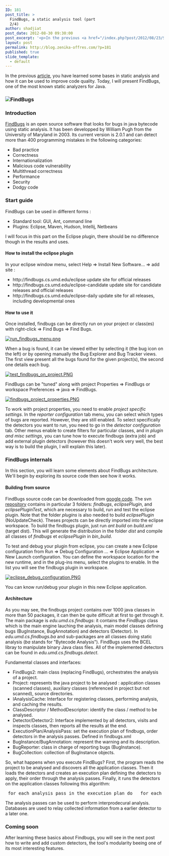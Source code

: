 ```yaml
---
ID: 181
post_title: >
  FindBugs, a static analysis tool (part
  2/4)
author: shadjiat
post_date: 2012-08-30 09:30:00
post_excerpt: '<p>In the previous <a href="/index.php?post/2012/08/23/Static-analysis-%28part-1/4%29">article</a>, you have learned some bases in static analysis and how it can be used to improve code quality. Today, I will present FindBugs, one of the most known static analyzers for Java.<br /></p> <p><img src="/public/Billet_0368/findbugs_logo.png" alt="FindBugs" style="display:block; margin:0 auto;" title="FindBugs" /></p>'
layout: post
permalink: http://blog.zenika-offres.com/?p=181
published: true
slide_template:
  - default
---
```

In the previous <a href="/index.php?post/2012/08/23/Static-analysis-%28part-1/4%29">article</a>, you have learned some bases in static analysis and how it can be used to improve code quality. Today, I will present FindBugs, one of the most known static analyzers for Java.

<!--more-->
<h3><img class=" aligncenter" title="FindBugs" src="/wp-content/uploads/2015/07/findbugs_logo.png" alt="FindBugs" /></h3>
<h3>Introduction</h3>
<a href="http://findbugs.sourceforge.net/">FindBugs</a> is an open source software that looks for bugs in java bytecode using static analysis. It has been developped by William Pugh from the University of Maryland in 2003. Its current version is 2.0.1 and can detect more than 400 programming mistakes in the following categories:
<ul>
	<li>Bad practice</li>
	<li>Correctness</li>
	<li>Internationalization</li>
	<li>Malicious code vulnerability</li>
	<li>Multithread correctness</li>
	<li>Performance</li>
	<li>Security</li>
	<li>Dodgy code</li>
</ul>
<h3>Start guide</h3>
FindBugs can be used in different forms :
<ul>
	<li>Standard tool: GUI, Ant, command line</li>
	<li>Plugins: Eclipse, Maven, Hudson, Intellij, Netbeans</li>
</ul>
I will focus in this part on the Eclipse plugin, there should be no difference though in the results and uses.
<h4>How to install the eclipse plugin</h4>
In your eclipse window menu, select Help =&gt; Install New Software... =&gt; add site :
<ul>
	<li>http://findbugs.cs.umd.edu/eclipse update site for official releases</li>
	<li>http://findbugs.cs.umd.edu/eclipse-candidate update site for candidate releases and official releases</li>
	<li>http://findbugs.cs.umd.edu/eclipse-daily update site for all releases, including developmental ones</li>
</ul>
<h4>How to use it</h4>
Once installed, findbugs can be directly run on your project or class(es) with right-click =&gt; Find Bugs =&gt; Find Bugs.

<a href="/wp-content/uploads/2015/07/run_findbugs_menu.png"><img style="display: block; margin: 0 auto;" src="/wp-content/uploads/2015/07/.run_findbugs_menu_s.jpg" alt="run_findbugs_menu.png" /></a>

When a bug is found, it can be viewed either by selecting it (the bug icon on the left) or by opening manually the Bug Explorer and Bug Tracker views. The first view present all the bugs found for the given project(s), the second one details each bug.

<a href="/wp-content/uploads/2015/07/test_findbugs_on_project.PNG"><img style="display: block; margin: 0 auto;" src="/wp-content/uploads/2015/07/.test_findbugs_on_project_s.jpg" alt="test_findbugs_on_project.PNG" /></a>

FindBugs can be "tuned" along with project Properties =&gt; FindBugs or workspace Preferences =&gt; java =&gt; FindBugs.

<a href="/wp-content/uploads/2015/07/findbugs_project_properties.PNG"><img style="display: block; margin: 0 auto;" src="/wp-content/uploads/2015/07/.findbugs_project_properties_s.jpg" alt="findbugs_project_properties.PNG" /></a>

To work with project properties, you need to enable <em>project specific settings</em>. In the <em>reporter configuration</em> tab menu, you can select which types of bugs are reported. However, they are still enabled. To select specifically the detectors you want to run, you need to go in the <em>detector configuration</em> tab. Other menus enable to create filters for particular classes, and in <em>plugin and misc settings</em>, you can tune how to execute findbugs (extra job) and add external plugin detectors (however this doesn't work very well, the best way is to build the plugin, I will explain this later).
<h3>FindBugs internals</h3>
In this section, you will learn some elements about FindBugs architecture. We'll begin by exploring its source code then see how it works.
<h4>Building from source</h4>
FindBugs source code can be downloaded from <a href="http://code.google.com/p/findbugs/">google code</a>. The svn <a href="http://findbugs.googlecode.com/svn/trunk/">repository</a> contains in particular 3 folders: <em>findbugs</em>, <em>eclipsePlugin</em>, and <em>eclipsePluginTest</em>, which are necessary to build, run and test the eclipse plugin. Note that the folder <em>plugins</em> is also needed to build <em>eclipsePlugin</em> (NoUpdateCheck). Theses projects can be directly imported into the eclipse workspace. To build the findbugs plugin, just run <em>ant build</em> on <em>build.xml</em> (target dist). This will generate the distribution in the folder <em>dist</em> and compile all classes of <em>findbugs</em> et <em>eclipsePlugin</em> in <em>bin_build</em>.

To test and debug your plugin from eclipse, you can create a new Eclipse configuration from Run =&gt; Debug Configuration ... =&gt; Eclipse Application =&gt; New Launch configuration. You can define the workspace location for the new runtime, and in the plug-ins menu, select the plugins to enable. In the list you will see the findbugs plugin in workspace.

<a href="/wp-content/uploads/2015/07/eclipse_debug_configuration.PNG"><img style="display: block; margin: 0 auto;" src="/wp-content/uploads/2015/07/.eclipse_debug_configuration_s.jpg" alt="eclipse_debug_configuration.PNG" /></a>

You can know run/debug your plugin in this new Eclipse application.
<h4>Architecture</h4>
As you may see, the findbugs project contains over 1000 java classes in more than 50 packages, it can then be quite difficult at first to get through it. The main package is <em>edu.umd.cs.findbugs</em>: it contains the <em>FindBugs</em> class which is the main engine lauching the analysis, main model classes defining bugs (BugInstance, BugAnnotation) and detectors (Detector). In <em>edu.umd.cs.findbugs.ba</em> and sub-packages are all classes doing static analysis (<em>ba</em> stands for "Bytecode Analysis"). FindBugs uses the BCEL libray to manipulate binary Java class files. All of the implemented detectors can be found in <em>edu.umd.cs.findbugs.detect</em>.

Fundamental classes and interfaces:
<ul>
	<li>FindBugs2: main class (replacing FindBugs), orchestrates the analysis of a project.</li>
	<li>Project: represents the java project to be analysed : application classes (scanned classes), auxiliary classes (referenced in project but not scanned), source directories.</li>
	<li>IAnalysisCache: Interface for registering classes, performing analysis, and caching the results.</li>
	<li>ClassDescriptor / MethodDescriptor: identify the class / method to be analysed.</li>
	<li>Detector/Detector2: Interface implemented by all detectors, visits and inspects classes, then reports all the results at the end.</li>
	<li>ExecutionPlan/AnalysisPass: set the execution plan of findbugs, order detectors in the analysis passes. Defined in findbugs.xml</li>
	<li>BugInstance/BugAnnotation: represent the warning and its description.</li>
	<li>BugReporter: class in charge of reporting bugs (BugInstance).</li>
	<li>BugCollection: collection of BugInstance objects.</li>
</ul>
So, what happens when you execute FindBugs? First, the program reads the project to be analysed and discovers all the application classes. Then it loads the detectors and creates an execution plan defining the detectors to apply, their order through the analysis passes. Finally, it runs the detectors on the application classes following this algorithm:
<pre> for each analysis pass in the execution plan do 	for each application class do 			for each detector in the analysis pass do 				apply the detector to the class 			end for 	end for end for</pre>
The analysis passes can be used to perform interprodecural analysis. Databases are used to relay collected information from a earlier detector to a later one.
<h3>Coming soon</h3>
After learning these basics about Findbugs, you will see in the next post how to write and add custom detectors, the tool's modularity beeing one of its most interesting features.